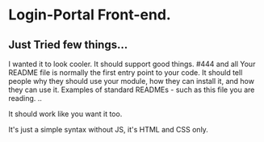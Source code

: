 # Login-Portal Front-end.
## Just Tried few things...
  
  I wanted it to look cooler.
It should support good things.
#444 and all
Your README file is normally the first entry point to your code. It should tell people why they should use your module, how they can install it, and how they can use it. Examples of standard READMEs - such as this file you are reading. ..

It should work
like you want it too.

It's just a simple syntax without JS, it's HTML and CSS only.
